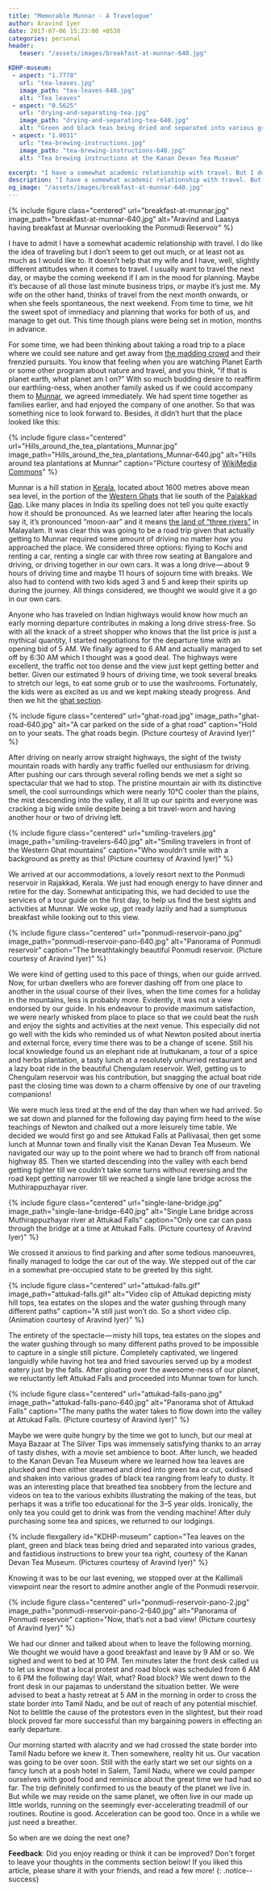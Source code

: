 ```yaml
---
title: "Memorable Munnar - A Travelogue"
author: Aravind Iyer
date: 2017-07-06 15:23:00 +0530
categories: personal
header:
   teaser: "/assets/images/breakfast-at-munnar-640.jpg"

KDHP-museum:
 - aspect: "1.7778"
   url: "tea-leaves.jpg"
   image_path: "tea-leaves-640.jpg"
   alt: "Tea leaves"
 - aspect: "0.5625"
   url: "drying-and-separating-tea.jpg"
   image_path: "drying-and-separating-tea-640.jpg"
   alt: "Green and black teas being dried and separated into various grades"
 - aspect: "1.0031"
   url: "tea-brewing-instructions.jpg"
   image_path: "tea-brewing-instructions-640.jpg"
   alt: "Tea brewing instructions at the Kanan Devan Tea Museum"

excerpt: "I have a somewhat academic relationship with travel. But I do want to get away from the madding crowd and their frenzied pursuits. You know that feeling when you are watching Planet Earth and you think, 'If that is planet earth, what planet am I on?' With great desire to reaffirm our earthling-ness, when another family asked us to Munnar, we agreed immediately. Anyone who has traveled on Indian highways would know how an early morning departure makes a long drive stress-free. It did and Munnar was amazing fun! The trip definitely confirmed to us the beauty of the planet we live in. But while we may reside on the same planet, we often live in our made up little worlds, running on the seemingly ever-accelerating treadmill of our routines."
description: "I have a somewhat academic relationship with travel. But I do want to get away from the madding crowd and their frenzied pursuits. You know that feeling when you are watching Planet Earth and you think, 'If that is planet earth, what planet am I on?' With great desire to reaffirm our earthling-ness, when another family asked us to Munnar, we agreed immediately. Anyone who has traveled on Indian highways would know how an early morning departure makes a long drive stress-free. It did and Munnar was amazing fun! The trip definitely confirmed to us the beauty of the planet we live in. But while we may reside on the same planet, we often live in our made up little worlds, running on the seemingly ever-accelerating treadmill of our routines."
og_image: "/assets/images/breakfast-at-munnar-640.jpg"
---
```

{% include figure class="centered" url="breakfast-at-munnar.jpg" image_path="breakfast-at-munnar-640.jpg" alt="Aravind and Laasya having breakfast at Munnar overlooking the Ponmudi Reservoir" %}

I have to admit I have a somewhat academic relationship with travel. I do like the idea of traveling but I don’t seem to get out much, or at least not as much as I would like to. It doesn’t help that my wife and I have, well, slightly different attitudes when it comes to travel. I usually want to travel the next day, or maybe the coming weekend if I am in the mood for planning. Maybe it’s because of all those last minute business trips, or maybe it’s just me. My wife on the other hand, thinks of travel from the next month onwards, or when she feels spontaneous, the next weekend. From time to time, we hit the sweet spot of immediacy and planning that works for both of us, and manage to get out. This time though plans were being set in motion, months in advance.

For some time, we had been thinking about taking a road trip to a place where we could see nature and get away from [the madding crowd](http://www.phrases.org.uk/meanings/134150.html) and their frenzied pursuits. You know that feeling when you are watching Planet Earth or some other program about nature and travel, and you think, “if that is planet earth, what planet am I on?” With so much budding desire to reaffirm our earthling-ness, when another family asked us if we could accompany them to [Munnar](https://en.wikipedia.org/wiki/Munnar), we agreed immediately. We had spent time together as families earlier, and had enjoyed the company of one another. So that was something nice to look forward to. Besides, it didn’t hurt that the place looked like this:

{% include figure class="centered" url="Hills_around_the_tea_plantations_Munnar.jpg" image_path="Hills_around_the_tea_plantations_Munnar-640.jpg" alt="Hills around tea plantations at Munnar" caption="Picture courtesy of [WikiMedia Commons](https://commons.wikimedia.org/wiki/File:Hills_around_the_tea_plantations,_Munnar.JPG)" %}

Munnar is a hill station in [Kerala](https://en.wikipedia.org/wiki/Kerala), located about 1600 metres above mean sea level, in the portion of the [Western Ghats](https://en.wikipedia.org/wiki/Western_Ghats) that lie south of the [Palakkad Gap](https://en.wikipedia.org/wiki/Palakkad_Gap). Like many places in India its spelling does not tell you quite exactly how it should be pronounced. As we learned later after hearing the locals say it, it’s pronounced “moon-aar” and it means [the land of “three rivers”](https://getaway2india.wordpress.com/2010/01/12/munnar-the-land-of-the-3-rivers/) in Malayalam. It was clear this was going to be a road trip given that actually getting to Munnar required some amount of driving no matter how you approached the place. We considered three options: flying to Kochi and renting a car, renting a single car with three row seating at Bangalore and driving, or driving together in our own cars. It was a long drive — about 9 hours of driving time and maybe 11 hours of sojourn time with breaks. We also had to contend with two kids aged 3 and 5 and keep their spirits up during the journey. All things considered, we thought we would give it a go in our own cars.

Anyone who has traveled on Indian highways would know how much an early morning departure contributes in making a long drive stress-free. So with all the knack of a street shopper who knows that the list price is just a mythical quantity, I started negotiations for the departure time with an opening bid of 5 AM. We finally agreed to 6 AM and actually managed to set off by 6:30 AM which I thought was a good deal. The highways were excellent, the traffic not too dense and the view just kept getting better and better. Given our estimated 9 hours of driving time, we took several breaks to stretch our legs, to eat some grub or to use the washrooms. Fortunately, the kids were as excited as us and we kept making steady progress. And then we hit the [ghat section](https://en.wikipedia.org/wiki/Ghat_Roads).

{% include figure class="centered" url="ghat-road.jpg" image_path="ghat-road-640.jpg" alt="A car parked on the side of a ghat road" caption="Hold on to your seats. The ghat roads begin. (Picture courtesy of Aravind Iyer)" %}

After driving on nearly arrow straight highways, the sight of the twisty mountain roads with hardly any traffic fuelled our enthusiasm for driving. After pushing our cars through several rolling bends we met a sight so spectacular that we had to stop. The pristine mountain air with its distinctive smell, the cool surroundings which were nearly 10℃ cooler than the plains, the mist descending into the valley, it all lit up our spirits and everyone was cracking a big wide smile despite being a bit travel-worn and having another hour or two of driving left.

{% include figure class="centered" url="smiling-travelers.jpg" image_path="smiling-travelers-640.jpg" alt="Smiling travelers in front of the Western Ghat mountains" caption="Who wouldn’t smile with a background as pretty as this! (Picture courtesy of Aravind Iyer)" %}

We arrived at our accommodations, a lovely resort next to the Ponmudi reservoir in Rajakkad, Kerala. We just had enough energy to have dinner and retire for the day. Somewhat anticipating this, we had decided to use the services of a tour guide on the first day, to help us find the best sights and activities at Munnar. We woke up, got ready lazily and had a sumptuous breakfast while looking out to this view.

{% include figure class="centered" url="ponmudi-reservoir-pano.jpg" image_path="ponmudi-reservoir-pano-640.jpg" alt="Panorama of Ponmudi reservoir" caption="The breathtakingly beautiful Ponmudi reservoir. (Picture courtesy of Aravind Iyer)" %}

We were kind of getting used to this pace of things, when our guide arrived. Now, for urban dwellers who are forever dashing off from one place to another in the usual course of their lives, when the time comes for a holiday in the mountains, less is probably more. Evidently, it was not a view endorsed by our guide. In his endeavour to provide maximum satisfaction, we were nearly whisked from place to place so that we could beat the rush and enjoy the sights and activities at the next venue. This especially did not go well with the kids who reminded us of what Newton posited about inertia and external force, every time there was to be a change of scene. Still his local knowledge found us an elephant ride at Iruttukanam, a tour of a spice and herbs plantation, a tasty lunch at a resolutely unhurried restaurant and a lazy boat ride in the beautiful Chengulam reservoir. Well, getting us to Chengulam reservoir was his contribution, but snagging the actual boat ride past the closing time was down to a charm offensive by one of our traveling companions!

We were much less tired at the end of the day than when we had arrived. So we sat down and planned for the following day paying firm heed to the wise teachings of Newton and chalked out a more leisurely time table. We decided we would first go and see Attukad Falls at Pallivasal, then get some lunch at Munnar town and finally visit the Kanan Devan Tea Museum. We navigated our way up to the point where we had to branch off from national highway 85. Then we started descending into the valley with each bend getting tighter till we couldn’t take some turns without reversing and the road kept getting narrower till we reached a single lane bridge across the Muthirappuzhayar river.

{% include figure class="centered" url="single-lane-bridge.jpg" image_path="single-lane-bridge-640.jpg" alt="Single Lane bridge across Muthirappuzhayar river at Attukad Falls" caption="Only one car can pass through the bridge at a time at Attukad Falls. (Picture courtesy of Aravind Iyer)" %}

We crossed it anxious to find parking and after some tedious manoeuvres, finally managed to lodge the car out of the way. We stepped out of the car in a somewhat pre-occupied state to be greeted by this sight.

{% include figure class="centered" url="attukad-falls.gif" image_path="attukad-falls.gif" alt="Video clip of Attukad depicting misty hill tops, tea estates on the slopes and the water gushing through many different paths" caption="A still just won’t do. So a short video clip. (Animation courtesy of Aravind Iyer)" %}

The entirety of the spectacle — misty hill tops, tea estates on the slopes and the water gushing through so many different paths proved to be impossible to capture in a single still picture. Completely captivated, we lingered languidly while having hot tea and fried savouries served up by a modest eatery just by the falls. After gloating over the awesome-ness of our planet, we reluctantly left Attukad Falls and proceeded into Munnar town for lunch.

{% include figure class="centered" url="attukad-falls-pano.jpg" image_path="attukad-falls-pano-640.jpg" alt="Panorama shot of Attukad Falls" caption="The many paths the water takes to flow down into the valley at Attukad Falls. (Picture courtesy of Aravind Iyer)" %}

Maybe we were quite hungry by the time we got to lunch, but our meal at Maya Bazaar at The Silver Tips was immensely satisfying thanks to an array of tasty dishes, with a movie set ambience to boot. After lunch, we headed to the Kanan Devan Tea Museum where we learned how tea leaves are plucked and then either steamed and dried into green tea or cut, oxidised and shaken into various grades of black tea ranging from leafy to dusty. It was an interesting place that breathed tea snobbery from the lecture and videos on tea to the various exhibits illustrating the making of the teas, but perhaps it was a trifle too educational for the 3–5 year olds. Ironically, the only tea you could get to drink was from the vending machine! After duly purchasing some tea and spices, we returned to our lodgings.

{% include flexgallery id="KDHP-museum" caption="Tea leaves on the plant, green and black teas being dried and separated into various grades, and fastidious instructions to brew your tea right, courtesy of the Kanan Devan Tea Museum. (Pictures courtesy of Aravind Iyer)" %}

Knowing it was to be our last evening, we stopped over at the Kallimali viewpoint near the resort to admire another angle of the Ponmudi reservoir.

{% include figure class="centered" url="ponmudi-reservoir-pano-2.jpg" image_path="ponmudi-reservoir-pano-2-640.jpg" alt="Panorama of Ponmudi reservoir" caption="Now, that’s not a bad view! (Picture courtesy of Aravind Iyer)" %}

We had our dinner and talked about when to leave the following morning. We thought we would have a good breakfast and leave by 9 AM or so. We sighed and went to bed at 10 PM. Ten minutes later the front desk called us to let us know that a local protest and road block was scheduled from 6 AM to 6 PM the following day! Wait, what? Road block? We went down to the front desk in our pajamas to understand the situation better. We were advised to beat a hasty retreat at 5 AM in the morning in order to cross the state border into Tamil Nadu, and be out of reach of any potential mischief. Not to belittle the cause of the protestors even in the slightest, but their road block proved far more successful than my bargaining powers in effecting an early departure.

Our morning started with alacrity and we had crossed the state border into Tamil Nadu before we knew it. Then somewhere, reality hit us. Our vacation was going to be over soon. Still with the early start we set our sights on a fancy lunch at a posh hotel in Salem, Tamil Nadu, where we could pamper ourselves with good food and reminisce about the great time we had had so far. The trip definitely confirmed to us the beauty of the planet we live in. But while we may reside on the same planet, we often live in our made up little worlds, running on the seemingly ever-accelerating treadmill of our routines. Routine is good. Acceleration can be good too. Once in a while we just need a breather.

So when are we doing the next one?

**Feedback**: Did you enjoy reading or think it can be improved? Don't forget to leave your thoughts in the comments section below! If you liked this article, please share it with your friends, and read a few more! 
{: .notice--success}
